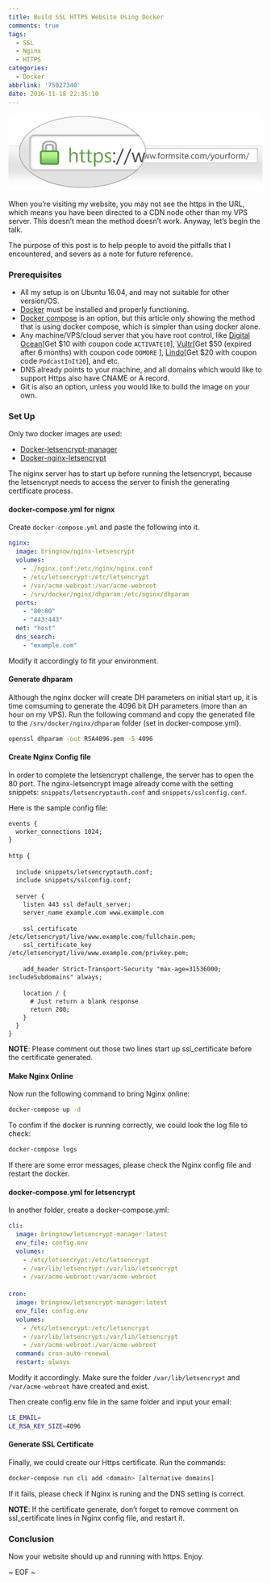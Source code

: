 ```yaml
---
title: Build SSL HTTPS Website Using Docker
comments: true
tags:
  - SSL
  - Nginx
  - HTTPS
categories:
  - Docker
abbrlink: '75027340'
date: 2016-11-18 22:35:10
---
```


![https](\img\https.png)

When you’re visiting my website, you may not see the https in the URL, which means you have been directed to a CDN node other than my VPS server. This doesn’t mean the method doesn’t work. Anyway, let’s begin the talk.

The purpose of this post is to help people to avoid the pitfalls that I encountered, and severs as a note for future reference.

<!-- more -->

### Prerequisites

* All my setup is on Ubuntu 16.04, and may not suitable for other version/OS.
* [Docker](https://docs.docker.com/engine/installation/) must be installed and properly functioning.
* [Docker compose](https://docs.docker.com/compose/install/) is an option, but this article only showing the method that is using docker compose, which is simpler than using docker alone.
* Any machine/VPS/cloud server that you have root control, like [Digital Ocean](https://m.do.co/c/eaf9c533bc55)[Get $10 with coupon code `ACTIVATE10`], [Vultr](http://www.vultr.com/?ref=7025798)[Get $50 (expired after 6 months) with coupon code `DOMORE` ], [Lindo](https://www.linode.com/?r=31b7ad9bbcdac84ed780e48344212c99afcaa3d2)[Get $20 with coupon code `PodcastInIt20`], and etc.
* DNS already points to your machine, and all domains which would like to support Https also have CNAME or A record.
* Git is also an option, unless you would like to build the image on your own.

### Set Up

Only two docker images are used:
* [Docker-letsencrypt-manager](https://github.com/bringnow/docker-letsencrypt-manager)
* [Docker-nginx-letsencrypt](https://github.com/bringnow/docker-nginx-letsencrypt)

The niginx server has to start up before running the letsencrypt, because the letsencrypt needs to access the server to finish the generating certificate process.

#### docker-compose.yml for nignx

Create `docker-compose.yml` and paste the following into it.

```yaml
nginx:
  image: bringnow/nginx-letsencrypt
  volumes:
    - ./nginx.conf:/etc/nginx/nginx.conf
    - /etc/letsencrypt:/etc/letsencrypt
    - /var/acme-webroot:/var/acme-webroot
    - /srv/docker/nginx/dhparam:/etc/nginx/dhparam
  ports:
    - "80:80"
    - "443:443"
  net: "host"
  dns_search:
    - "example.com"
```

Modify it accordingly to fit your environment.

#### Generate dhparam

Although the nginx docker will create DH parameters on initial start up, it is time comsuming to generate the 4096 bit DH parameters (more than an hour on my VPS). Run the following command and copy the generated file to the `/srv/docker/nginx/dhparam` folder (set in docker-compose.yml).

```bash
openssl dhparam -out RSA4096.pem -5 4096
```

#### Create Nginx Config file

In order to complete the letsencrypt challenge, the server has to open the 80 port. The nginx-letsencrypt image already come with the setting snippets: `snippets/letsencryptauth.conf` and `snippets/sslconfig.conf`.

Here is the sample config file:

```nginx
events {
  worker_connections 1024;
}

http {

  include snippets/letsencryptauth.conf;
  include snippets/sslconfig.conf;

  server {
    listen 443 ssl default_server;
    server_name example.com www.example.com

    ssl_certificate /etc/letsencrypt/live/www.example.com/fullchain.pem;
    ssl_certificate_key /etc/letsencrypt/live/www.example.com/privkey.pem;

    add_header Strict-Transport-Security "max-age=31536000; includeSubdomains" always;

    location / {
      # Just return a blank response
      return 200;
    }
  }
}
```

**NOTE**: Please comment out those two lines start up ssl_certificate before the certificate generated.

#### Make Nginx Online

Now run the following command to bring Nginx online:

```bash
docker-compose up -d
```

To confim if the docker is running correctly, we could look the log file to check:

```bash
docker-compose logs
```

If there are some error messages, please check the Nginx config file and restart the docker.

#### docker-compose.yml for letsencrypt

In another folder, create a docker-compose.yml:

```yaml
cli:
  image: bringnow/letsencrypt-manager:latest
  env_file: config.env
  volumes:
    - /etc/letsencrypt:/etc/letsencrypt
    - /var/lib/letsencrypt:/var/lib/letsencrypt
    - /var/acme-webroot:/var/acme-webroot

cron:
  image: bringnow/letsencrypt-manager:latest
  env_file: config.env
  volumes:
    - /etc/letsencrypt:/etc/letsencrypt
    - /var/lib/letsencrypt:/var/lib/letsencrypt
    - /var/acme-webroot:/var/acme-webroot
  command: cron-auto-renewal
  restart: always
```

Modify it accordingly. Make sure the folder `/var/lib/letsencrypt` and `/var/acme-webroot` have created and exist.

Then create config.env file in the same folder and input your email:

``` bash
LE_EMAIL=
LE_RSA_KEY_SIZE=4096
```

#### Generate SSL Certificate

Finally, we could create our Https certificate. Run the commands:

``` bash
docker-compose run cli add <domain> [alternative domains]
```

If it fails, please check if Nginx is runing and the DNS setting is correct.

**NOTE**: If the certificate generate, don’t forget to remove comment on ssl_certificate lines in Nginx config file, and restart it.

### Conclusion

Now your website should up and running with https. Enjoy.

~ EOF ~
